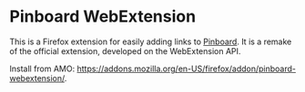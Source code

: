# Pinboard WebExtension

This is a Firefox extension for easily adding links to [Pinboard](https://pinboard.in). It is a remake of the official extension, developed on the WebExtension API.

Install from AMO: https://addons.mozilla.org/en-US/firefox/addon/pinboard-webextension/.
